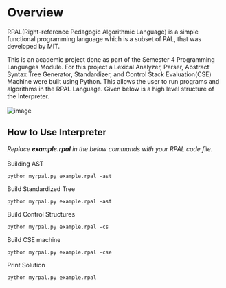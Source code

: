 # Overview

RPAL(Right-reference Pedagogic Algorithmic Language) is a simple functional programming 
language which is a subset of PAL, that was developed by MIT.

This is an academic project done as part of the Semester 4 Programming Languages Module. For 
this project a Lexical Analyzer, Parser, Abstract Syntax Tree Generator, Standardizer, and 
Control Stack Evaluation(CSE) Machine were built using Python. This allows the user to run 
programs and algorithms in the RPAL Language. Given below is a high level structure of the 
Interpreter. <br><br>
![image](https://github.com/user-attachments/assets/11073862-f2b2-4e78-9dca-62394246718b)

## How to Use Interpreter
*Replace **example.rpal** in the below commands with your RPAL code file.* <br><br>
Building AST 
```
python myrpal.py example.rpal -ast

```

Build Standardized Tree 
```
python myrpal.py example.rpal -ast

```

Build Control Structures 
```
python myrpal.py example.rpal -cs

```

Build CSE machine 
```
python myrpal.py example.rpal -cse

```

Print Solution 
```
python myrpal.py example.rpal

```
